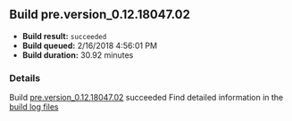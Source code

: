 ## Build pre.version_0.12.18047.02
- **Build result:** `succeeded`
- **Build queued:** 2/16/2018 4:56:01 PM
- **Build duration:** 30.92 minutes
### Details
Build [pre.version_0.12.18047.02](https://winappstudio.visualstudio.com/web/build.aspx?pcguid=a4ef43be-68ce-4195-a619-079b4d9834c2&builduri=vstfs%3a%2f%2f%2fBuild%2fBuild%2f25031) succeeded
Find detailed information in the [build log files](https://uwpctdiags.blob.core.windows.net/buildlogs/pre.version_0.12.18047.02_logs.zip)
